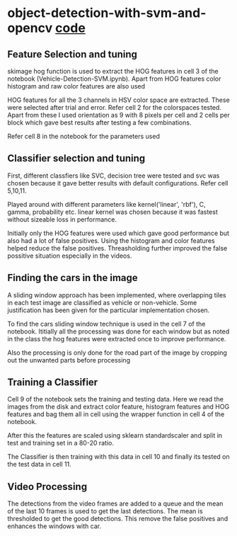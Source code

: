 # object-detection-with-svm-and-opencv <a href="https://github.com/neerajdixit/object-detection-with-svm-and-opencv/blob/master/Vehicle-Detection-SVM.ipynb">code</a>

## Feature Selection and tuning

skimage hog function is used to extract the HOG features in cell 3 of the notebook (Vehicle-Detection-SVM.ipynb). Apart from HOG features color histogram and raw color features are also used

HOG features for all the 3 channels in HSV color space are extracted. These were selected after trial and error. Refer cell 2 for the colorspaces tested. Apart from these I used orientation as 9 with 8 pixels per cell and 2 cells per block which gave best results after testing a few combinations. 

Refer cell 8 in the notebook for the parameters used

## Classifier selection and tuning

First, different classfiers like SVC, decision tree were tested and svc was chosen because it gave better results with default configurations. Refer cell 5,10,11.

Played around with different parameters like kernel('linear', 'rbf'), C, gamma, probability etc. linear kernel was chosen because it was fastest without sizeable loss in performance.

Initially only the HOG features were used which gave good performance but also had a lot of false positives. Using the histogram and color features helped reduce the false positives. Threasholding further improved the false possitive situation especially in the videos.

## Finding the cars in the image

A sliding window approach has been implemented, where overlapping tiles in each test image are classified as vehicle or non-vehicle. Some justification has been given for the particular implementation chosen.

To find the cars sliding window technique is used in the cell 7 of the notebook. Ititially all the processing was done for each window but as noted in the class the hog features were extracted once to improve performance.

Also the processing is only done for the road part of the image by cropping out the unwanted parts before processing

## Training a Classifier

Cell 9 of the notebook sets the training and testing data. Here we read the images from the disk and extract color feature, histogram features and HOG features and bag them all in cell using the wrapper function in cell 4 of the notebook.

After this the features are scaled using sklearn standardscaler and split in test and training set in a 80-20 ratio.

The Classifier is then training with this data in cell 10 and finally its tested on the test data in cell 11.

## Video Processing

The detections from the video frames are added to a queue and the mean of the last 10 frames is used to get the last detections. The mean is thresholded to get the good detections. This remove the false positives and enhances the windows with car.
